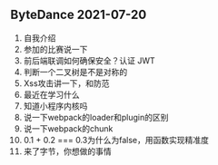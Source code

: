 ## ByteDance 2021-07-20

1. 自我介绍
2. 参加的比赛说一下
3. 前后端联调如何确保安全？认证 JWT
4. 判断一个二叉树是不是对称的
5. Xss攻击讲一下，和防范
6. 最近在学习什么
7. 知道小程序内核吗
8. 说一下webpack的loader和plugin的区别
9. 说一下webpack的chunk
10. 0.1 + 0.2 === 0.3为什么为false，用函数实现精准度
11. 来了字节，你想做的事情